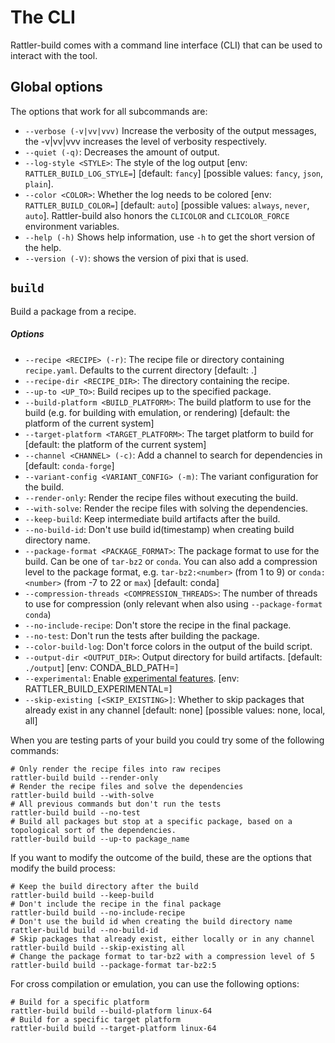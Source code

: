 # The CLI

Rattler-build comes with a command line interface (CLI) that can be used to interact with the tool.

## Global options
The options that work for all subcommands are:

- `--verbose (-v|vv|vvv)` Increase the verbosity of the output messages, the -v|vv|vvv increases the level of verbosity respectively.
- `--quiet (-q)`: Decreases the amount of output.
- `--log-style <STYLE>`: The style of the log output [env: `RATTLER_BUILD_LOG_STYLE=`] [default: `fancy`] [possible values: `fancy`, `json`, `plain`].
- `--color <COLOR>`: Whether the log needs to be colored [env: `RATTLER_BUILD_COLOR=`] [default: `auto`] [possible values: `always`, `never`, `auto`].
  Rattler-build also honors the `CLICOLOR` and `CLICOLOR_FORCE` environment variables.
- `--help (-h)` Shows help information, use `-h` to get the short version of the help.
- `--version (-V)`: shows the version of pixi that is used.

## `build`
Build a package from a recipe.

##### Options
- `--recipe <RECIPE> (-r)`: The recipe file or directory containing `recipe.yaml`. Defaults to the current directory [default: .]
- `--recipe-dir <RECIPE_DIR>`: The directory containing the recipe.
- `--up-to <UP_TO>`: Build recipes up to the specified package.
- `--build-platform <BUILD_PLATFORM>`: The build platform to use for the build (e.g. for building with emulation, or rendering) [default: the platform of the current system]
- `--target-platform <TARGET_PLATFORM>`: The target platform to build for [default: the platform of the current system]
- `--channel <CHANNEL> (-c)`: Add a channel to search for dependencies in [default: `conda-forge`]
- `--variant-config <VARIANT_CONFIG> (-m)`: The variant configuration for the build.
- `--render-only`: Render the recipe files without executing the build.
- `--with-solve`: Render the recipe files with solving the dependencies.
- `--keep-build`: Keep intermediate build artifacts after the build.
- `--no-build-id`: Don't use build id(timestamp) when creating build directory name.
- `--package-format <PACKAGE_FORMAT>`: The package format to use for the build. Can be one of `tar-bz2` or `conda`. 
    You can also add a compression level to the package format, e.g. `tar-bz2:<number>` (from 1 to 9) or `conda:<number>` (from -7 to 22 or `max`) [default: conda]
- `--compression-threads <COMPRESSION_THREADS>`: The number of threads to use for compression (only relevant when also using `--package-format conda`)
- `--no-include-recipe`: Don't store the recipe in the final package.
- `--no-test`: Don't run the tests after building the package.
- `--color-build-log`: Don't force colors in the output of the build script.
- `--output-dir <OUTPUT_DIR>`: Output directory for build artifacts. [default: `./output`] [env: CONDA_BLD_PATH=]
- `--experimental`: Enable [experimental features](../experimental_features.md). [env: RATTLER_BUILD_EXPERIMENTAL=] 
- `--skip-existing [<SKIP_EXISTING>]`: Whether to skip packages that already exist in any channel [default: none] [possible values: none, local, all]

When you are testing parts of your build you could try some of the following commands:
```shell
# Only render the recipe files into raw recipes
rattler-build build --render-only
# Render the recipe files and solve the dependencies
rattler-build build --with-solve
# All previous commands but don't run the tests
rattler-build build --no-test
# Build all packages but stop at a specific package, based on a topological sort of the dependencies.
rattler-build build --up-to package_name
```

If you want to modify the outcome of the build, these are the options that modify the build process:
```shell
# Keep the build directory after the build
rattler-build build --keep-build
# Don't include the recipe in the final package
rattler-build build --no-include-recipe
# Don't use the build id when creating the build directory name
rattler-build build --no-build-id
# Skip packages that already exist, either locally or in any channel
rattler-build build --skip-existing all
# Change the package format to tar-bz2 with a compression level of 5
rattler-build build --package-format tar-bz2:5
```

For cross compilation or emulation, you can use the following options:
```shell
# Build for a specific platform
rattler-build build --build-platform linux-64
# Build for a specific target platform
rattler-build build --target-platform linux-64
```


